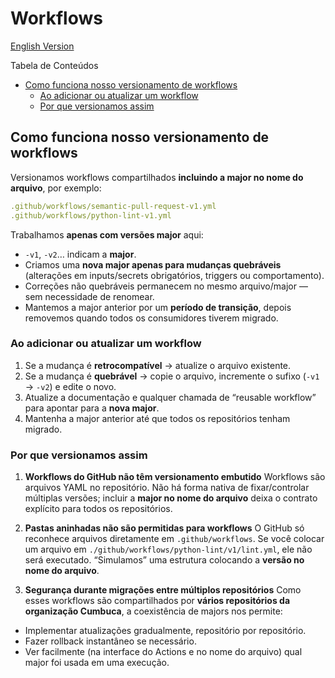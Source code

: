 # Workflows

[English Version](/.github/workflows/README_EN.md)

Tabela de Conteúdos
- [Como funciona nosso versionamento de workflows](#como-funciona-nosso-versionamento-de-workflows)
  * [Ao adicionar ou atualizar um workflow](#ao-adicionar-ou-atualizar-um-workflow)
  * [Por que versionamos assim](#por-que-versionamos-assim)

## Como funciona nosso versionamento de workflows

Versionamos workflows compartilhados **incluindo a major no nome do arquivo**, por exemplo:

```yml
.github/workflows/semantic-pull-request-v1.yml
.github/workflows/python-lint-v1.yml
```

Trabalhamos **apenas com versões major** aqui:
- `-v1`, `-v2`… indicam a **major**.
- Criamos uma **nova major apenas para mudanças quebráveis** (alterações em inputs/secrets
  obrigatórios, triggers ou comportamento).
- Correções não quebráveis permanecem no mesmo arquivo/major — sem necessidade de renomear.
- Mantemos a major anterior por um **período de transição**, depois removemos quando todos os
  consumidores tiverem migrado.

### Ao adicionar ou atualizar um workflow

1. Se a mudança é **retrocompatível** → atualize o arquivo existente.
2. Se a mudança é **quebrável** → copie o arquivo, incremente o sufixo (`-v1` → `-v2`) e edite o novo.
3. Atualize a documentação e qualquer chamada de “reusable workflow” para apontar para a **nova major**.
4. Mantenha a major anterior até que todos os repositórios tenham migrado.

### Por que versionamos assim

1. **Workflows do GitHub não têm versionamento embutido**
Workflows são arquivos YAML no repositório. Não há forma nativa de fixar/controlar múltiplas
versões; incluir a **major no nome do arquivo** deixa o contrato explícito para todos os
repositórios.

2. **Pastas aninhadas não são permitidas para workflows**
O GitHub só reconhece arquivos diretamente em `.github/workflows`. Se você colocar um arquivo em
`./github/workflows/python-lint/v1/lint.yml`, ele não será executado. “Simulamos” uma estrutura
colocando a **versão no nome do arquivo**.

3. **Segurança durante migrações entre múltiplos repositórios**
Como esses workflows são compartilhados por **vários repositórios da organização Cumbuca**, a
coexistência de majors nos permite:
- Implementar atualizações gradualmente, repositório por repositório.
- Fazer rollback instantâneo se necessário.
- Ver facilmente (na interface do Actions e no nome do arquivo) qual major foi usada em uma
  execução.
